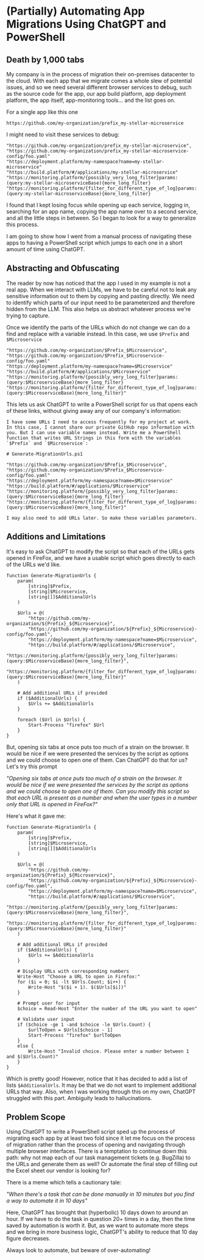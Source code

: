 # (Partially) Automating App Migrations Using ChatGPT and PowerShell

## Death by 1,000 tabs

My company is in the process of migration their on-premises datacenter to the cloud. With each app that we migrate comes a whole slew of potential issues, and so we need several different browser services to debug, such as the source code for the app, our app build platform, app deployment platform, the app itself, app-monitoring tools... and the list goes on.

For a single app like this one
```
https://github.com/my-organization/prefix_my-stellar-microservice
```

I might need to visit these services to debug:
```
"https://github.com/my-organization/prefix_my-stellar-microservice",
"https://github.com/my-organization/prefix_my-stellar-microservice-config/foo.yaml"
"https://deployment.platform/my-namespace?name=my-stellar-microservice"
"https://build.platform/#/applications/my-stellar-microservice"
"https://monitoring.platform/{possibly_very_long_filter}params:(query:my-stellar-microserviceBase){more_long_filter}
"https://monitoring.platform/{filter_for_different_type_of_log}params:(query:my-stellar-microserviceBase){more_long_filter}
```

I found that I kept losing focus while opening up each service, logging in, searching for an app name, copying the app name over to a second service, and all the little steps in between. So I began to look for a way to generalize this process.

I am going to show how I went from a manual process of navigating these apps to having a PowerShell script which jumps to each one in a short amount of time using ChatGPT.

## Abstracting and Obfuscating

The reader by now has noticed that the app I used in my example is not a real app. When we interact with LLMs, we have to be careful not to leak any sensitive information out to them by copying and pasting directly. We need to identify which parts of our input need to be parameterized and therefore hidden from the LLM. This also helps us abstract whatever process we're trying to capture.

Once we identify the parts of the URLs which do not change we can do a find and replace with a variable instead. In this case, we use `$Prefix` and `$Microservice`

```
"https://github.com/my-organization/$Prefix_$Microservice",
"https://github.com/my-organization/$Prefix_$Microservice-config/foo.yaml"
"https://deployment.platform/my-namespace?name=$Microservice"
"https://build.platform/#/applications/$Microservice"
"https://monitoring.platform/{possibly_very_long_filter}params:(query:$MicroserviceBase){more_long_filter}
"https://monitoring.platform/{filter_for_different_type_of_log}params:(query:$MicroserviceBase){more_long_filter}"
```

This lets us ask ChatGPT to write a PowerShell script for us that opens each of these links, without giving away any of our company's information:

```
I have some URLs I need to access frequently for my project at work. In this case, I cannot share our private GitHub repo information with you. But I can use variable names instead. Write me a PowerShell function that writes URL Strings in this form with the variables `$Prefix` and `$Microservice`:

# Generate-MigrationUrls.ps1

"https://github.com/my-organization/$Prefix_$Microservice",
"https://github.com/my-organization/$Prefix_$Microservice-config/foo.yaml"
"https://deployment.platform/my-namespace?name=$Microservice"
"https://build.platform/#/applications/$Microservice"
"https://monitoring.platform/{possibly_very_long_filter}params:(query:$MicroserviceBase){more_long_filter}
"https://monitoring.platform/{filter_for_different_type_of_log}params:(query:$MicroserviceBase){more_long_filter}"

I may also need to add URLs later. So make these variables parameters.
```
## Additions and Limitations

It's easy to ask ChatGPT to modify the script so that each of the URLs gets opened in FireFox, and we have a usable script which goes directly to each of the URLs we'd like.

```
function Generate-MigrationUrls {
    param(
        [string]$Prefix,
        [string]$Microservice,
        [string[]]$AdditionalUrls
    )

    $Urls = @(
        "https://github.com/my-organization/${Prefix}_${Microservice}",
        "https://github.com/my-organization/${Prefix}_${Microservice}-config/foo.yaml",
        "https://deployment.platform/my-namespace?name=$Microservice",
        "https://build.platform/#/applications/$Microservice",
        "https://monitoring.platform/{possibly_very_long_filter}params:(query:$MicroserviceBase){more_long_filter}",
        "https://monitoring.platform/{filter_for_different_type_of_log}params:(query:$MicroserviceBase){more_long_filter}"
    )

    # Add additional URLs if provided
    if ($AdditionalUrls) {
        $Urls += $AdditionalUrls
    }

    foreach ($Url in $Urls) {
        Start-Process "firefox" $Url
    }
}
```

But, opening six tabs at once puts too much of a strain on the browser. It would be nice if we were presented the services by the script as options and we could choose to open one of them. Can ChatGPT do that for us? Let's try this prompt

*"Opening six tabs at once puts too much of a strain on the browser. It would be nice if we were presented the services by the script as options and we could choose to open one of them. Can you modify this script so that each URL is present as a number and when the user types in a number only that URL is opened in FireFox?"*

Here's what it gave me:

```
function Generate-MigrationUrls {
    param(
        [string]$Prefix,
        [string]$Microservice,
        [string[]]$AdditionalUrls
    )

    $Urls = @(
        "https://github.com/my-organization/${Prefix}_${Microservice}",
        "https://github.com/my-organization/${Prefix}_${Microservice}-config/foo.yaml",
        "https://deployment.platform/my-namespace?name=$Microservice",
        "https://build.platform/#/applications/$Microservice",
        "https://monitoring.platform/{possibly_very_long_filter}params:(query:$MicroserviceBase){more_long_filter}",
        "https://monitoring.platform/{filter_for_different_type_of_log}params:(query:$MicroserviceBase){more_long_filter}"
    )

    # Add additional URLs if provided
    if ($AdditionalUrls) {
        $Urls += $AdditionalUrls
    }

    # Display URLs with corresponding numbers
    Write-Host "Choose a URL to open in Firefox:"
    for ($i = 0; $i -lt $Urls.Count; $i++) {
        Write-Host "$($i + 1). $($Urls[$i])"
    }

    # Prompt user for input
    $choice = Read-Host "Enter the number of the URL you want to open"

    # Validate user input
    if ($choice -ge 1 -and $choice -le $Urls.Count) {
        $urlToOpen = $Urls[$choice - 1]
        Start-Process "firefox" $urlToOpen
    }
    else {
        Write-Host "Invalid choice. Please enter a number between 1 and $($Urls.Count)"
    }
}
```

Which is pretty good! However, notice that it has decided to add a list of lists `$AdditionalUrls`. It may be that we do not want to implement additional URLs that way. Also, when I was working through this on my own, ChatGPT struggled with this part. Ambiguity leads to hallucinations.

## Problem Scope

Using ChatGPT to write a PowerShell script sped up the process of migrating each app by at least two fold since it let me focus on the process of migration rather than the process of opening and navigating through multiple browser interfaces. There is a temptation to continue down this path: why not map each of our task management tickets (e.g. BugZilla) to the URLs and generate them as well? Or automate the final step of filling out the Excel sheet our vendor is looking for?

There is a meme which tells a cautionary tale:

*"When there's a task that can be done manually in 10 minutes but you find a way to automate it in 10 days"*

Here, ChatGPT has brought that (hyperbolic) 10 days down to around an hour. If we have to do the task in question 20+ times in a day, then the time saved by automation is worth it. But, as we want to automate more steps and we bring in more business logic, ChatGPT's ability to reduce that 10 day figure decreases.

Always look to automate, but beware of over-automating!
